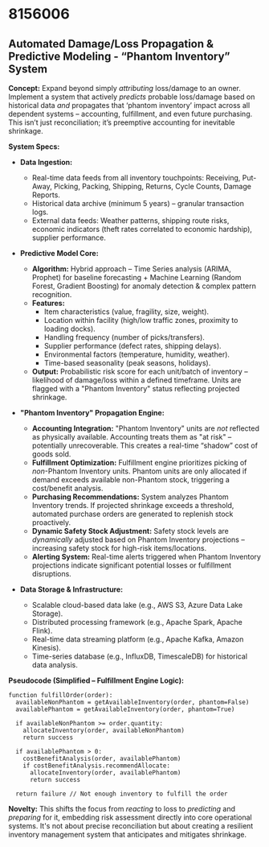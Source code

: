 # 8156006

## Automated Damage/Loss Propagation & Predictive Modeling - “Phantom Inventory” System

**Concept:** Expand beyond simply *attributing* loss/damage to an owner. Implement a system that actively *predicts* probable loss/damage based on historical data *and* propagates that ‘phantom inventory’ impact across all dependent systems – accounting, fulfillment, and even future purchasing. This isn’t just reconciliation; it’s preemptive accounting for inevitable shrinkage.

**System Specs:**

*   **Data Ingestion:**
    *   Real-time data feeds from all inventory touchpoints: Receiving, Put-Away, Picking, Packing, Shipping, Returns, Cycle Counts, Damage Reports.
    *   Historical data archive (minimum 5 years) – granular transaction logs.
    *   External data feeds: Weather patterns, shipping route risks, economic indicators (theft rates correlated to economic hardship), supplier performance.

*   **Predictive Model Core:**
    *   **Algorithm:** Hybrid approach – Time Series analysis (ARIMA, Prophet) for baseline forecasting + Machine Learning (Random Forest, Gradient Boosting) for anomaly detection & complex pattern recognition.
    *   **Features:**
        *   Item characteristics (value, fragility, size, weight).
        *   Location within facility (high/low traffic zones, proximity to loading docks).
        *   Handling frequency (number of picks/transfers).
        *   Supplier performance (defect rates, shipping delays).
        *   Environmental factors (temperature, humidity, weather).
        *   Time-based seasonality (peak seasons, holidays).
    *   **Output:** Probabilistic risk score for each unit/batch of inventory – likelihood of damage/loss within a defined timeframe.  Units are flagged with a "Phantom Inventory" status reflecting projected shrinkage.

*   **"Phantom Inventory" Propagation Engine:**
    *   **Accounting Integration:**  "Phantom Inventory" units are *not* reflected as physically available. Accounting treats them as "at risk" – potentially unrecoverable.  This creates a real-time “shadow” cost of goods sold.
    *   **Fulfillment Optimization:** Fulfillment engine prioritizes picking of *non*-Phantom Inventory units. Phantom units are only allocated if demand exceeds available non-Phantom stock, triggering a cost/benefit analysis.
    *   **Purchasing Recommendations:** System analyzes Phantom Inventory trends. If projected shrinkage exceeds a threshold, automated purchase orders are generated to replenish stock proactively.
    *   **Dynamic Safety Stock Adjustment:** Safety stock levels are *dynamically* adjusted based on Phantom Inventory projections – increasing safety stock for high-risk items/locations.
    *   **Alerting System:** Real-time alerts triggered when Phantom Inventory projections indicate significant potential losses or fulfillment disruptions.

*   **Data Storage & Infrastructure:**
    *   Scalable cloud-based data lake (e.g., AWS S3, Azure Data Lake Storage).
    *   Distributed processing framework (e.g., Apache Spark, Apache Flink).
    *   Real-time data streaming platform (e.g., Apache Kafka, Amazon Kinesis).
    *   Time-series database (e.g., InfluxDB, TimescaleDB) for historical data analysis.

**Pseudocode (Simplified – Fulfillment Engine Logic):**

```
function fulfillOrder(order):
  availableNonPhantom = getAvailableInventory(order, phantom=False)
  availablePhantom = getAvailableInventory(order, phantom=True)

  if availableNonPhantom >= order.quantity:
    allocateInventory(order, availableNonPhantom)
    return success

  if availablePhantom > 0:
    costBenefitAnalysis(order, availablePhantom)
    if costBenefitAnalysis.recommendAllocate:
      allocateInventory(order, availablePhantom)
      return success

  return failure // Not enough inventory to fulfill the order
```

**Novelty:** This shifts the focus from *reacting* to loss to *predicting* and *preparing* for it, embedding risk assessment directly into core operational systems.  It's not about precise reconciliation but about creating a resilient inventory management system that anticipates and mitigates shrinkage.